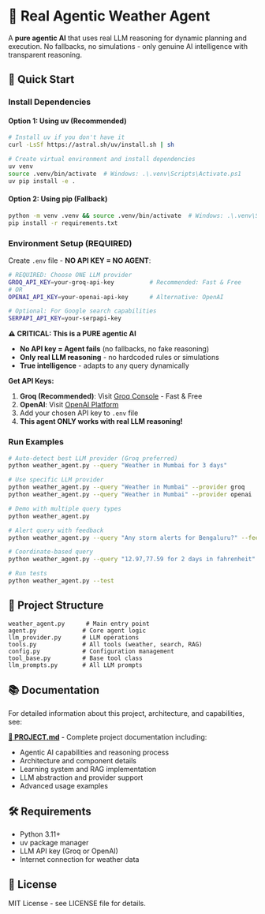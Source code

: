 # 🧠 Real Agentic Weather Agent

A **pure agentic AI** that uses real LLM reasoning for dynamic planning and execution. No fallbacks, no simulations - only genuine AI intelligence with transparent reasoning.

## 🚀 Quick Start

### Install Dependencies

#### Option 1: Using uv (Recommended)
```bash
# Install uv if you don't have it
curl -LsSf https://astral.sh/uv/install.sh | sh

# Create virtual environment and install dependencies
uv venv
source .venv/bin/activate  # Windows: .\.venv\Scripts\Activate.ps1
uv pip install -e .
```

#### Option 2: Using pip (Fallback)
```bash
python -m venv .venv && source .venv/bin/activate  # Windows: .\.venv\Scripts\Activate.ps1
pip install -r requirements.txt
```

### Environment Setup (REQUIRED)
Create `.env` file - **NO API KEY = NO AGENT**:
```bash
# REQUIRED: Choose ONE LLM provider
GROQ_API_KEY=your-groq-api-key          # Recommended: Fast & Free
# OR
OPENAI_API_KEY=your-openai-api-key      # Alternative: OpenAI

# Optional: For Google search capabilities
SERPAPI_API_KEY=your-serpapi-key
```

**⚠️ CRITICAL: This is a PURE agentic AI**
- **No API key = Agent fails** (no fallbacks, no fake reasoning)
- **Only real LLM reasoning** - no hardcoded rules or simulations
- **True intelligence** - adapts to any query dynamically

**Get API Keys:**
1. **Groq (Recommended)**: Visit [Groq Console](https://console.groq.com/keys) - Fast & Free
2. **OpenAI**: Visit [OpenAI Platform](https://platform.openai.com/api-keys)
3. Add your chosen API key to `.env` file
4. **This agent ONLY works with real LLM reasoning!**

### Run Examples
```bash
# Auto-detect best LLM provider (Groq preferred)
python weather_agent.py --query "Weather in Mumbai for 3 days"

# Use specific LLM provider
python weather_agent.py --query "Weather in Mumbai" --provider groq
python weather_agent.py --query "Weather in Mumbai" --provider openai

# Demo with multiple query types
python weather_agent.py

# Alert query with feedback
python weather_agent.py --query "Any storm alerts for Bengaluru?" --feedback "Be concise"

# Coordinate-based query
python weather_agent.py --query "12.97,77.59 for 2 days in fahrenheit"

# Run tests
python weather_agent.py --test
```

## 📁 Project Structure
```
weather_agent.py      # Main entry point
agent.py             # Core agent logic
llm_provider.py      # LLM operations
tools.py             # All tools (weather, search, RAG)
config.py            # Configuration management
tool_base.py         # Base tool class
llm_prompts.py       # All LLM prompts
```

## 📚 Documentation

For detailed information about this project, architecture, and capabilities, see:

**[📖 PROJECT.md](./PROJECT.md)** - Complete project documentation including:
- Agentic AI capabilities and reasoning process
- Architecture and component details
- Learning system and RAG implementation
- LLM abstraction and provider support
- Advanced usage examples

## 🛠️ Requirements

- Python 3.11+
- uv package manager
- LLM API key (Groq or OpenAI)
- Internet connection for weather data

## 📄 License

MIT License - see LICENSE file for details.